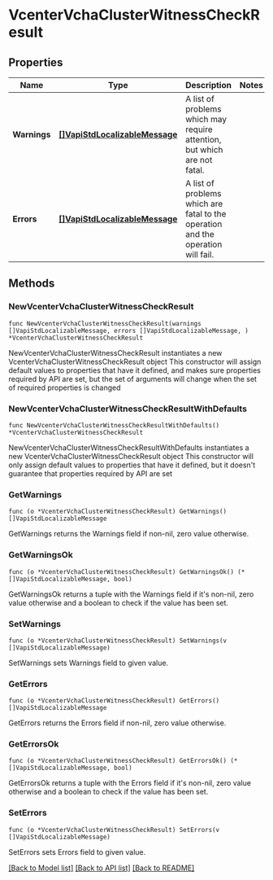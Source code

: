 # VcenterVchaClusterWitnessCheckResult

## Properties

Name | Type | Description | Notes
------------ | ------------- | ------------- | -------------
**Warnings** | [**[]VapiStdLocalizableMessage**](VapiStdLocalizableMessage.md) | A list of problems which may require attention, but which are not fatal. | 
**Errors** | [**[]VapiStdLocalizableMessage**](VapiStdLocalizableMessage.md) | A list of problems which are fatal to the operation and the operation will fail. | 

## Methods

### NewVcenterVchaClusterWitnessCheckResult

`func NewVcenterVchaClusterWitnessCheckResult(warnings []VapiStdLocalizableMessage, errors []VapiStdLocalizableMessage, ) *VcenterVchaClusterWitnessCheckResult`

NewVcenterVchaClusterWitnessCheckResult instantiates a new VcenterVchaClusterWitnessCheckResult object
This constructor will assign default values to properties that have it defined,
and makes sure properties required by API are set, but the set of arguments
will change when the set of required properties is changed

### NewVcenterVchaClusterWitnessCheckResultWithDefaults

`func NewVcenterVchaClusterWitnessCheckResultWithDefaults() *VcenterVchaClusterWitnessCheckResult`

NewVcenterVchaClusterWitnessCheckResultWithDefaults instantiates a new VcenterVchaClusterWitnessCheckResult object
This constructor will only assign default values to properties that have it defined,
but it doesn't guarantee that properties required by API are set

### GetWarnings

`func (o *VcenterVchaClusterWitnessCheckResult) GetWarnings() []VapiStdLocalizableMessage`

GetWarnings returns the Warnings field if non-nil, zero value otherwise.

### GetWarningsOk

`func (o *VcenterVchaClusterWitnessCheckResult) GetWarningsOk() (*[]VapiStdLocalizableMessage, bool)`

GetWarningsOk returns a tuple with the Warnings field if it's non-nil, zero value otherwise
and a boolean to check if the value has been set.

### SetWarnings

`func (o *VcenterVchaClusterWitnessCheckResult) SetWarnings(v []VapiStdLocalizableMessage)`

SetWarnings sets Warnings field to given value.


### GetErrors

`func (o *VcenterVchaClusterWitnessCheckResult) GetErrors() []VapiStdLocalizableMessage`

GetErrors returns the Errors field if non-nil, zero value otherwise.

### GetErrorsOk

`func (o *VcenterVchaClusterWitnessCheckResult) GetErrorsOk() (*[]VapiStdLocalizableMessage, bool)`

GetErrorsOk returns a tuple with the Errors field if it's non-nil, zero value otherwise
and a boolean to check if the value has been set.

### SetErrors

`func (o *VcenterVchaClusterWitnessCheckResult) SetErrors(v []VapiStdLocalizableMessage)`

SetErrors sets Errors field to given value.



[[Back to Model list]](../README.md#documentation-for-models) [[Back to API list]](../README.md#documentation-for-api-endpoints) [[Back to README]](../README.md)


